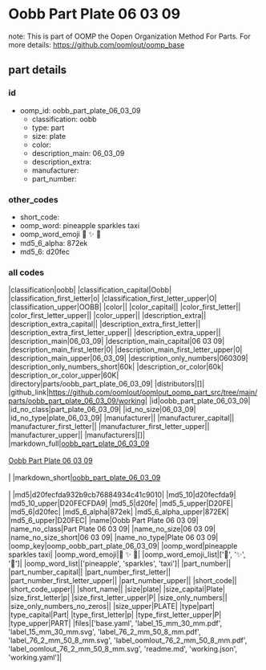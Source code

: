 # Oobb Part Plate 06 03 09  

note: This is part of OOMP the Oopen Organization Method For Parts. For more details: https://github.com/oomlout/oomp_base

##  part details





### id
* oomp_id: oobb_part_plate_06_03_09
  * classification: oobb
  * type: part
  * size: plate
  * color: 
  * description_main: 06_03_09
  * description_extra: 
  * manufacturer: 
  * part_number: 

### other_codes
* short_code: 
* oomp_word: pineapple sparkles taxi
* oomp_word_emoji :pineapple: :sparkles: :taxi:
* md5_6_alpha: 872ek
* md5_6: d20fec

### all codes 
|classification|oobb|
|classification_capital|Oobb|
|classification_first_letter|o|
|classification_first_letter_upper|O|
|classification_upper|OOBB|
|color||
|color_capital||
|color_first_letter||
|color_first_letter_upper||
|color_upper||
|description_extra||
|description_extra_capital||
|description_extra_first_letter||
|description_extra_first_letter_upper||
|description_extra_upper||
|description_main|06_03_09|
|description_main_capital|06 03 09|
|description_main_first_letter|0|
|description_main_first_letter_upper|0|
|description_main_upper|06_03_09|
|description_only_numbers|060309|
|description_only_numbers_short|60k|
|description_or_color|60k|
|description_or_color_upper|60K|
|directory|parts/oobb_part_plate_06_03_09|
|distributors|[]|
|github_link|https://github.com/oomlout/oomlout_oomp_part_src/tree/main/parts/oobb_part_plate_06_03_09/working|
|id|oobb_part_plate_06_03_09|
|id_no_class|part_plate_06_03_09|
|id_no_size|06_03_09|
|id_no_type|plate_06_03_09|
|manufacturer||
|manufacturer_capital||
|manufacturer_first_letter||
|manufacturer_first_letter_upper||
|manufacturer_upper||
|manufacturers|[]|
|markdown_full|[oobb_part_plate_06_03_09](https://github.com/oomlout/oomlout_oomp_part_src/tree/main/parts/oobb_part_plate_06_03_09/working)<br>[](https://github.com/oomlout/oomlout_oomp_part_src/tree/main/parts/oobb_part_plate_06_03_09/working)<br>[Oobb Part Plate 06 03 09](https://github.com/oomlout/oomlout_oomp_part_src/tree/main/parts/oobb_part_plate_06_03_09/working)<br><br>|
|markdown_short|[oobb_part_plate_06_03_09](https://github.com/oomlout/oomlout_oomp_part_src/tree/main/parts/oobb_part_plate_06_03_09/working)<br><br>|
|md5|d20fecfda932b9cb76884934c41c9010|
|md5_10|d20fecfda9|
|md5_10_upper|D20FECFDA9|
|md5_5|d20fe|
|md5_5_upper|D20FE|
|md5_6|d20fec|
|md5_6_alpha|872ek|
|md5_6_alpha_upper|872EK|
|md5_6_upper|D20FEC|
|name|Oobb Part Plate 06 03 09|
|name_no_class|Part Plate 06 03 09|
|name_no_size|06 03 09|
|name_no_size_short|06 03 09|
|name_no_type|Plate 06 03 09|
|oomp_key|oomp_oobb_part_plate_06_03_09|
|oomp_word|pineapple sparkles taxi|
|oomp_word_emoji|:pineapple: :sparkles: :taxi:|
|oomp_word_emoji_list|[':pineapple:', ':sparkles:', ':taxi:']|
|oomp_word_list|['pineapple', 'sparkles', 'taxi']|
|part_number||
|part_number_capital||
|part_number_first_letter||
|part_number_first_letter_upper||
|part_number_upper||
|short_code||
|short_code_upper||
|short_name||
|size|plate|
|size_capital|Plate|
|size_first_letter|p|
|size_first_letter_upper|P|
|size_only_numbers||
|size_only_numbers_no_zeros||
|size_upper|PLATE|
|type|part|
|type_capital|Part|
|type_first_letter|p|
|type_first_letter_upper|P|
|type_upper|PART|
|files|['base.yaml', 'label_15_mm_30_mm.pdf', 'label_15_mm_30_mm.svg', 'label_76_2_mm_50_8_mm.pdf', 'label_76_2_mm_50_8_mm.svg', 'label_oomlout_76_2_mm_50_8_mm.pdf', 'label_oomlout_76_2_mm_50_8_mm.svg', 'readme.md', 'working.json', 'working.yaml']|
